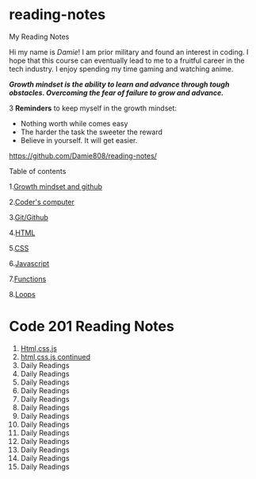 # reading-notes
My Reading Notes

Hi my name is *Damie*! I am prior military and found an interest in coding. I hope that this course can eventually lead to me to a fruitful career in the tech industry. I enjoy spending my time gaming and watching anime.

**_Growth mindset is the ability to learn and advance through tough obstacles. Overcoming the fear of failure to grow and advance._**

3 **Reminders** to keep myself in the growth mindset:

 - Nothing worth while comes easy
 - The harder the task the sweeter the reward
 - Believe in yourself. It will get easier.
 
 https://github.com/Damie808/reading-notes/

 Table of contents

1.[Growth mindset and github](https://damie808.github.io/reading-notes/class1reflection)

2.[Coder's computer](https://damie808.github.io/reading-notes/class2reflection)

3.[Git/Github](https://damie808.github.io/reading-notes/class3reflection)

4.[HTML](https://damie808.github.io/reading-notes/class4reflection)

5.[CSS](https://damie808.github.io/reading-notes/class5reflection)

6.[Javascript](https://damie808.github.io/reading-notes/class6reflection)

7.[Functions](https://damie808.github.io/reading-notes/class7reflection)

8.[Loops](https://damie808.github.io/reading-notes/class8reflection)

# Code 201 Reading Notes

1. [Html,css,js](https://damie808.github.io/reading-notes/201reading1)
2. [html,css,js continued](https://damie808.github.io/reading-notes/201reading2)
3. Daily Readings
4. Daily Readings
5. Daily Readings
6. Daily Readings
7. Daily Readings
8. Daily Readings
9. Daily Readings
10. Daily Readings
11. Daily Readings
12. Daily Readings
13. Daily Readings
14. Daily Readings
15. Daily Readings


